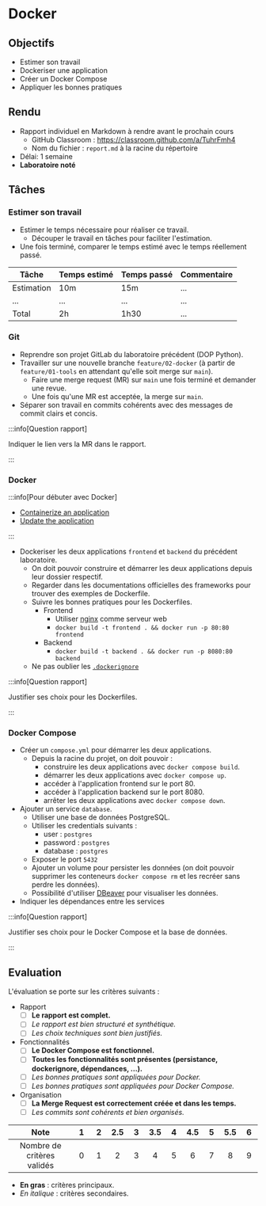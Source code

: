 # Docker

## Objectifs

- Estimer son travail
- Dockeriser une application
- Créer un Docker Compose
- Appliquer les bonnes pratiques

## Rendu

- Rapport individuel en Markdown à rendre avant le prochain cours
  - GitHub Classroom : https://classroom.github.com/a/TuhrFmh4
  - Nom du fichier : `report.md` à la racine du répertoire
- Délai: 1 semaine
- **Laboratoire noté**

## Tâches

### Estimer son travail

- Estimer le temps nécessaire pour réaliser ce travail.
  - Découper le travail en tâches pour faciliter l'estimation.
- Une fois terminé, comparer le temps estimé avec le temps réellement passé.

| Tâche      | Temps estimé | Temps passé | Commentaire |
| ---------- | ------------ | ----------- | ----------- |
| Estimation | 10m          | 15m         | ...         |
| ...        | ...          | ...         | ...         |
| Total      | 2h           | 1h30        | ...         |

### Git

- Reprendre son projet GitLab du laboratoire précédent (DOP Python).
- Travailler sur une nouvelle branche `feature/02-docker` (à partir de `feature/01-tools` en attendant qu'elle soit merge sur `main`).
  - Faire une merge request (MR) sur `main` une fois terminé et demander une revue.
  - Une fois qu'une MR est acceptée, la merge sur `main`.
- Séparer son travail en commits cohérents avec des messages de commit clairs et concis.

:::info[Question rapport]

Indiquer le lien vers la MR dans le rapport.

:::

### Docker

:::info[Pour débuter avec Docker]

- [Containerize an application](https://docs.docker.com/get-started/workshop/02_our_app/)
- [Update the application](https://docs.docker.com/get-started/workshop/03_updating_app/)

:::

- Dockeriser les deux applications `frontend` et `backend` du précédent laboratoire.
  - On doit pouvoir construire et démarrer les deux applications depuis leur dossier respectif.
  - Regarder dans les documentations officielles des frameworks pour trouver des exemples de Dockerfile.
  - Suivre les bonnes pratiques pour les Dockerfiles.
    - Frontend
      - Utiliser [nginx](https://nginx.org/) comme serveur web
      - `docker build -t frontend . && docker run -p 80:80 frontend`
    - Backend
      - `docker build -t backend . && docker run -p 8080:80 backend`
  - Ne pas oublier les [`.dockerignore`](https://docs.docker.com/engine/reference/builder/#dockerignore-file)

:::info[Question rapport]

Justifier ses choix pour les Dockerfiles.

:::

### Docker Compose

- Créer un `compose.yml` pour démarrer les deux applications.
  - Depuis la racine du projet, on doit pouvoir :
    - construire les deux applications avec `docker compose build`.
    - démarrer les deux applications avec `docker compose up`.
    - accéder à l'application frontend sur le port 80.
    - accéder à l'application backend sur le port 8080.
    - arrêter les deux applications avec `docker compose down`.
- Ajouter un service `database`.
  - Utiliser une base de données PostgreSQL.
  - Utiliser les credentials suivants :
    - user : `postgres`
    - password : `postgres`
    - database : `postgres`
  - Exposer le port `5432`
  - Ajouter un volume pour persister les données (on doit pouvoir supprimer les conteneurs `docker compose rm` et les recréer sans perdre les données).
  - Possibilité d'utiliser [DBeaver](https://dbeaver.io/) pour visualiser les données.
- Indiquer les dépendances entre les services

:::info[Question rapport]

Justifier ses choix pour le Docker Compose et la base de données.

:::

## Evaluation

L'évaluation se porte sur les critères suivants :

- Rapport
  - [ ] **Le rapport est complet.**
  - [ ] _Le rapport est bien structuré et synthétique._
  - [ ] _Les choix techniques sont bien justifiés._
- Fonctionnalités
  - [ ] **Le Docker Compose est fonctionnel.**
  - [ ] **Toutes les fonctionnalités sont présentes (persistance, dockerignore, dépendances, &hellip;).**
  - [ ] _Les bonnes pratiques sont appliquées pour Docker._
  - [ ] _Les bonnes pratiques sont appliquées pour Docker Compose._
- Organisation
  - [ ] **La Merge Request est correctement créée et dans les temps.**
  - [ ] _Les commits sont cohérents et bien organisés._

|            Note            | &nbsp;1&nbsp; | &nbsp;2&nbsp; | 2.5 | &nbsp;3&nbsp; | 3.5 | &nbsp;4&nbsp; | 4.5 | &nbsp;5&nbsp; | 5.5 | &nbsp;6&nbsp; |
| :------------------------: | :-----------: | :-----------: | :-: | :-----------: | :-: | :-----------: | :-: | :-----------: | :-: | :-----------: |
| Nombre de critères validés |       0       |       1       |  2  |       3       |  4  |       5       |  6  |       7       |  8  |       9       |

- **En gras** : critères principaux.
- _En italique_ : critères secondaires.
